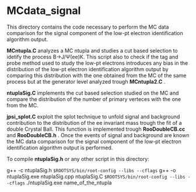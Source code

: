 # MCdata_signal

This directory contains the code necessary to perform the MC data comparison for the signal component of the low-pt electron identification algorithm output.

**MCntupla.C** analyzes a MC ntupla and studies a cut based selection to idetify the process B->J/&Psi;(ee)K. This script also to check if the tag and probe method used 
to study the low-pt electrons introduces any bias in the distribution of the low-pt electron identification algorithm output by comparing this distribution with the one obtained from the MC of the same process but at the generator level analyzed trough **MCntupla2.C** . 

**ntuplaSig.C** implements the cut based selection studied on the MC and compare the distribution of the number of primary verteces with the one from the MC.

**jpsi_splot.C** exploit the splot technique to unfold signal and background contribution to the distribution of the ee invariant mass trough the fit of a double Crystal Ball. This function is implemented trough **RooDoubleCB.cc** and **RooDoubleCB.h** . Once the events of signal and background are known the MC data comparison for the signal component of the low-pt electron identification algorithm output is performed.

To compile **ntuplaSig.h** or any other script in this directory:

g++ -c ntuplaSig.h `$ROOTSYS/bin/root-config --libs --cflags`
g++ -o ntuplaSig.exe ntuplaSig.cpp ntuplaSig.C `$ROOTSYS/bin/root-config --libs --cflags`
./ntuplaSig.exe name_of_the_ntupla

